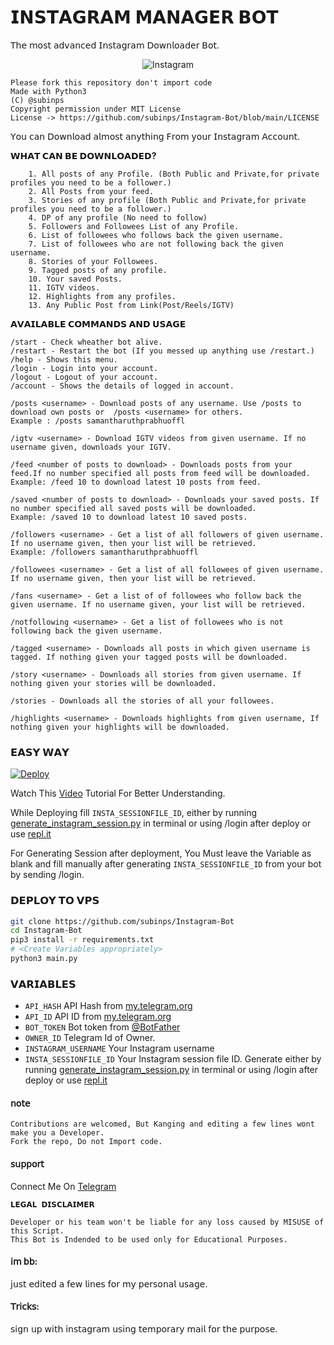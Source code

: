 # 𝗜𝗡𝗦𝗧𝗔𝗚𝗥𝗔𝗠 𝗠𝗔𝗡𝗔𝗚𝗘𝗥 𝗕𝗢𝗧
𝖳𝗁𝖾 𝗆𝗈𝗌𝗍 𝖺𝖽𝗏𝖺𝗇𝖼𝖾𝖽 𝖨𝗇𝗌𝗍𝖺𝗀𝗋𝖺𝗆 𝖣𝗈𝗐𝗇𝗅𝗈𝖺𝖽𝖾𝗋 𝖡𝗈𝗍.

<p align="center">
  <img src="https://sm.ign.com/ign_in/screenshot/default/ig-glyph001-74am_dp6a.jpg" alt="Instagram"/>
</p>

```
Please fork this repository don't import code
Made with Python3
(C) @subinps
Copyright permission under MIT License
License -> https://github.com/subinps/Instagram-Bot/blob/main/LICENSE
```
𝖸𝗈𝗎 𝖼𝖺𝗇 𝖣𝗈𝗐𝗇𝗅𝗈𝖺𝖽 𝖺𝗅𝗆𝗈𝗌𝗍 𝖺𝗇𝗒𝗍𝗁𝗂𝗇𝗀 𝖥𝗋𝗈𝗆 𝗒𝗈𝗎𝗋 𝖨𝗇𝗌𝗍𝖺𝗀𝗋𝖺𝗆 𝖠𝖼𝖼𝗈𝗎𝗇𝗍.

**𝗪𝗛𝗔𝗧 𝗖𝗔𝗡 𝗕𝗘 𝗗𝗢𝗪𝗡𝗟𝗢𝗔𝗗𝗘𝗗?**
```
    1. All posts of any Profile. (Both Public and Private,for private profiles you need to be a follower.)
    2. All Posts from your feed.
    3. Stories of any profile (Both Public and Private,for private profiles you need to be a follower.)
    4. DP of any profile (No need to follow)
    5. Followers and Followees List of any Profile.
    6. List of followees who follows back the given username.
    7. List of followees who are not following back the given username.
    8. Stories of your Followees.
    9. Tagged posts of any profile.
    10. Your saved Posts.
    11. IGTV videos.
    12. Highlights from any profiles.
    13. Any Public Post from Link(Post/Reels/IGTV)

```

**𝗔𝗩𝗔𝗜𝗟𝗔𝗕𝗟𝗘 𝗖𝗢𝗠𝗠𝗔𝗡𝗗𝗦 𝗔𝗡𝗗 𝗨𝗦𝗔𝗚𝗘**
```
/start - Check wheather bot alive.
/restart - Restart the bot (If you messed up anything use /restart.)
/help - Shows this menu.
/login - Login into your account.
/logout - Logout of your account.
/account - Shows the details of logged in account.

/posts <username> - Download posts of any username. Use /posts to download own posts or  /posts <username> for others.
Example : /posts samantharuthprabhuoffl

/igtv <username> - Download IGTV videos from given username. If no username given, downloads your IGTV.

/feed <number of posts to download> - Downloads posts from your feed.If no number specified all posts from feed will be downloaded.
Example: /feed 10 to download latest 10 posts from feed.

/saved <number of posts to download> - Downloads your saved posts. If no number specified all saved posts will be downloaded.
Example: /saved 10 to download latest 10 saved posts.

/followers <username> - Get a list of all followers of given username. If no username given, then your list will be retrieved.
Example: /followers samantharuthprabhuoffl

/followees <username> - Get a list of all followees of given username. If no username given, then your list will be retrieved.

/fans <username> - Get a list of of followees who follow back the given username. If no username given, your list will be retrieved.

/notfollowing <username> - Get a list of followees who is not following back the given username.

/tagged <username> - Downloads all posts in which given username is tagged. If nothing given your tagged posts will be downloaded.

/story <username> - Downloads all stories from given username. If nothing given your stories will be downloaded.

/stories - Downloads all the stories of all your followees.

/highlights <username> - Downloads highlights from given username, If nothing given your highlights will be downloaded.

```

### 𝗘𝗔𝗦𝗬 𝗪𝗔𝗬
[![Deploy](https://www.herokucdn.com/deploy/button.svg)](https://heroku.com/deploy?template=https://github.com/im-bb/InstaSave-Bot)

Watch This [Video](https://youtu.be/aVkmoVPSOYI) Tutorial For Better Understanding.

While Deploying fill `INSTA_SESSIONFILE_ID`, either by running [generate_instagram_session.py](https://github.com/subinps/Instagram-Bot/blob/main/generate_instagram_session.py]) in terminal or using /login after deploy or use [repl.it](https://replit.com/@subinps/generateInstagramSession)

For Generating Session after deployment, You Must leave the Variable as blank and fill manually after generating `INSTA_SESSIONFILE_ID` from your bot by sending /login.


### 𝗗𝗘𝗣𝗟𝗢𝗬 𝗧𝗢 𝗩𝗣𝗦

```sh
git clone https://github.com/subinps/Instagram-Bot
cd Instagram-Bot
pip3 install -r requirements.txt
# <Create Variables appropriately>
python3 main.py
```

### 𝗩𝗔𝗥𝗜𝗔𝗕𝗟𝗘𝗦

* `API_HASH` API Hash from [my.telegram.org](https://my.telegram.org/)
* `API_ID` API ID from [my.telegram.org](https://my.telegram.org/)
* `BOT_TOKEN` Bot token from [@BotFather](https://telegram.dog/BotFather)
* `OWNER_ID` Telegram Id of Owner.
* `INSTAGRAM_USERNAME` Your Instagram username
* `INSTA_SESSIONFILE_ID` Your Instagram session file ID. Generate either by running [generate_instagram_session.py](https://github.com/subinps/Instagram-Bot/blob/main/generate_instagram_session.py]) in terminal or using /login after deploy or use [repl.it](https://replit.com/@subinps/generateInstagramSession)


#### 𝗇𝗈𝗍𝖾

```
Contributions are welcomed, But Kanging and editing a few lines wont make you a Developer.
Fork the repo, Do not Import code.

```

#### 𝗌𝗎𝗉𝗉𝗈𝗋𝗍 

Connect Me On [Telegram](https://telegram.dog/subinps_bot)


```
𝗟𝗘𝗚𝗔𝗟 𝗗𝗜𝗦𝗖𝗟𝗔𝗜𝗠𝗘𝗥

Developer or his team won't be liable for any loss caused by MISUSE of this Script.
This Bot is Indended to be used only for Educational Purposes.

```
#### 𝗂𝗆 𝖻𝖻:
𝗃𝗎𝗌𝗍 𝖾𝖽𝗂𝗍𝖾𝖽 𝖺 𝖿𝖾𝗐 𝗅𝗂𝗇𝖾𝗌 𝖿𝗈𝗋 𝗆𝗒 𝗉𝖾𝗋𝗌𝗈𝗇𝖺𝗅 𝗎𝗌𝖺𝗀𝖾.
#### 𝖳𝗋𝗂𝖼𝗄𝗌:
𝗌𝗂𝗀𝗇 𝗎𝗉 𝗐𝗂𝗍𝗁 𝗂𝗇𝗌𝗍𝖺𝗀𝗋𝖺𝗆 𝗎𝗌𝗂𝗇𝗀 𝗍𝖾𝗆𝗉𝗈𝗋𝖺𝗋𝗒 𝗆𝖺𝗂𝗅 𝖿𝗈𝗋 𝗍𝗁𝖾 𝗉𝗎𝗋𝗉𝗈𝗌𝖾.

